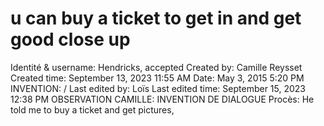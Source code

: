 # u can buy a ticket to get in and get good close up

Identité & username: Hendricks, accepted
Created by: Camille Reysset
Created time: September 13, 2023 11:55 AM
Date: May 3, 2015 5:20 PM
INVENTION: /
Last edited by: Loïs
Last edited time: September 15, 2023 12:38 PM
OBSERVATION CAMILLE: INVENTION DE DIALOGUE
Procès: He told me to buy a ticket and get pictures,